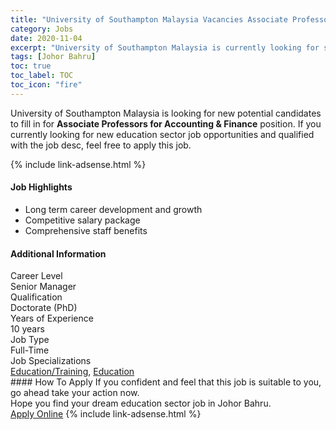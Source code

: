 ```yaml
---
title: "University of Southampton Malaysia Vacancies Associate Professors for Accounting & Finance" 
category: Jobs 
date: 2020-11-04 
excerpt: "University of Southampton Malaysia is currently looking for suitable person to fill in the Associate Professors for Accounting & Finance which positioned at Johor Bahru" 
tags: [Johor Bahru] 
toc: true 
toc_label: TOC 
toc_icon: "fire" 
--- 
```


<p>University of Southampton Malaysia is looking for new potential candidates to fill in for <b>Associate Professors for Accounting & Finance</b> position. If you currently looking for new education sector job opportunities and qualified with the job desc, feel free to apply this job.
</p>{% include link-adsense.html %} 
 <div><div><div><h4>Job Highlights</h4></div></div><div><ul><li><div><div><div><div></div></div></div><div><span>Long term career development and growth</span></div></div></li><li><div><div><div><div></div></div></div><div><span>Competitive salary package</span></div></div></li><li><div><div><div><div></div></div></div><div><span>Comprehensive staff benefits</span></div></div></li></ul></div></div> 
<div><div><div><h4>Additional Information</h4></div></div><div><div><div><div><div><div><div><div><span>Career Level</span></div></div><div><span>Senior Manager</span></div></div></div></div><div><div><div><div><div><span>Qualification</span></div></div><div><span>Doctorate (PhD)</span></div></div></div></div><div><div><div><div><div><span>Years of Experience</span></div></div><div><span>10 years</span></div></div></div></div><div><div><div><div><div><span>Job Type</span></div></div><div><span>Full-Time</span></div></div></div></div><div><div><div><div><div><span>Job Specializations</span></div></div><div><span><a href="/en/job-search/education-training-jobs/">Education/Training</a>, <a href="/en/job-search/education-jobs/">Education</a></span></div></div></div></div></div></div></div></div> 
#### How To Apply 
If you confident and feel that this job is suitable to you, go ahead take your action now. <br/> 
Hope you find your dream education sector job in Johor Bahru. <br/> 
<a href="https://www.jobstreet.com.my/en/job/associate-professors-for-accounting-finance-4407495?jobId=jobstreet-my-job-4407495&sectionRank=15&token=0~07f37595-706f-4290-a895-5506a251c850&fr=SRP%20View%20In%20New%20Ta" class="btn btn--info" target="_blank" rel="nofollow noopenner">Apply Online</a> 
{% include link-adsense.html %} 